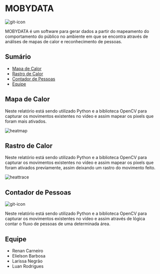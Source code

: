 # MOBYDATA
![git-icon](https://img.icons8.com/clouds/100/000000/crowd.png)

MOBYDATA é um software para gerar dados a partir do mapeamento do comportamento do público no ambiente em que se encontra através de análises de mapas de calor e reconhecimento de pessoas.

## Sumário
  - [Mapa de Calor](#mapa-de-calor)
  - [Rastro de Calor](#rastro-de-calor)
  - [Contador de Pessoas](#contador-de-pessoas)
  - [Equipe](#equipe)

## Mapa de Calor 
<!-- ![git-icon](https://img.icons8.com/clouds/100/000000/heat-map.png) -->

Neste relatório está sendo utilizado Python e a biblioteca OpenCV para capturar os movimentos existentes no vídeo e assim mapear os pixels que foram 
mais ativados.

![heatmap](heat-map.gif)

## Rastro de Calor 
<!-- ![git-icon](https://img.icons8.com/clouds/100/000000/treasure-map.png) -->

Neste relatório está sendo utilizado Python e a biblioteca OpenCV para capturar os movimentos existentes no vídeo e assim mapear os pixels que foram ativados previamente, assim deixando um rastro do movimento feito.

![heattrace](heat-trace.gif)

## Contador de Pessoas 
![git-icon](https://img.icons8.com/dusk/64/000000/counter.png)

Neste relatório está sendo utilizado Python e a biblioteca OpenCV para capturar os movimentos existentes no vídeo e assim através de lógica contar o fluxo de pessoas de uma determinada área.

## Equipe

* Renan Carneiro
* Elielson Barbosa
* Larissa Negrão
* Luan Rodrigues